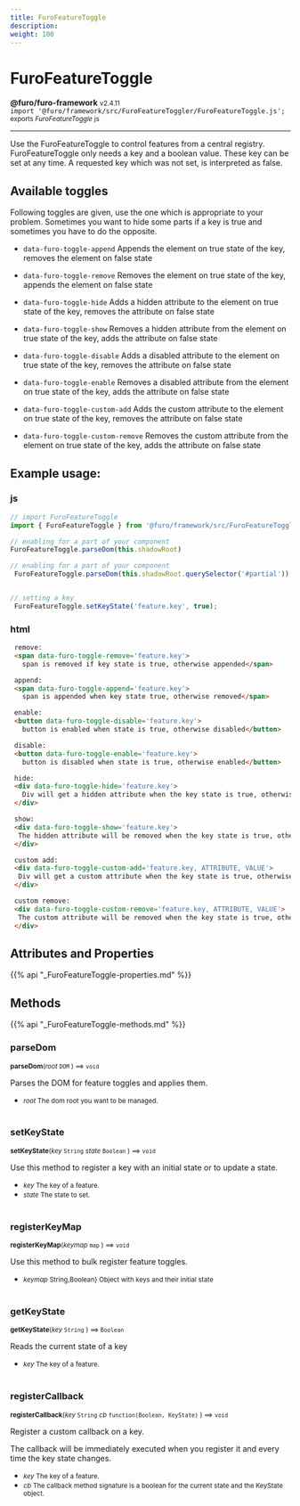 ```yaml
---
title: FuroFeatureToggle
description: 
weight: 100
---
```


# FuroFeatureToggle

**@furo/furo-framework** <small>v2.4.11</small>
<br>`import '@furo/framework/src/FuroFeatureToggler/FuroFeatureToggle.js';`<small>
<br>exports *FuroFeatureToggle* js</small>


****

Use the FuroFeatureToggle to control features from a central registry.
FuroFeatureToggle only needs a key and a boolean value.
These key can be set at any time.
A requested key which was not set, is interpreted as false.

## Available toggles
Following toggles are given, use the one which is appropriate to your problem.
Sometimes you want to hide some parts if a key is true and sometimes you have to do the opposite.

- `data-furo-toggle-append` Appends the element on true state of the key, removes the element on false state
- `data-furo-toggle-remove` Removes the element on true state of the key, appends the element on false state

- `data-furo-toggle-hide` Adds a hidden attribute to the element on true state of the key, removes the attribute on false state
- `data-furo-toggle-show` Removes a hidden attribute from the element on true state of the key, adds the attribute on false state

- `data-furo-toggle-disable` Adds a disabled attribute to the element on true state of the key, removes the attribute on false state
- `data-furo-toggle-enable` Removes a disabled attribute from the element on true state of the key, adds the attribute on false state

- `data-furo-toggle-custom-add` Adds the custom attribute to the element on true state of the key, removes the attribute on false state
- `data-furo-toggle-custom-remove` Removes the custom attribute from the element on true state of the key, adds the attribute on false state

## Example usage:
### js
```js
// import FuroFeatureToggle
import { FuroFeatureToggle } from '@furo/framework/src/FuroFeatureToggler/FuroFeatureToggle.js';

// enabling for a part of your component
FuroFeatureToggle.parseDom(this.shadowRoot)

// enabling for a part of your component
 FuroFeatureToggle.parseDom(this.shadowRoot.querySelector('#partial'))


// setting a key
 FuroFeatureToggle.setKeyState('feature.key', true);

```
### html

```html
 remove:
 <span data-furo-toggle-remove='feature.key'>
   span is removed if key state is true, otherwise appended</span>

 append:
 <span data-furo-toggle-append='feature.key'>
   span is appended when key state true, otherwise removed</span>

 enable:
 <button data-furo-toggle-disable='feature.key'>
   button is enabled when state is true, otherwise disabled</button>

 disable:
 <button data-furo-toggle-enable='feature.key'>
   button is disabled when state is true, otherwise enabled</button>

 hide:
 <div data-furo-toggle-hide='feature.key'>
   Div will get a hidden attribute when the key state is true, otherwise hidden
 </div>

 show:
 <div data-furo-toggle-show='feature.key'>
  The hidden attribute will be removed when the key state is true, otherwise the hidden attribute will be set.
 </div>

 custom add:
 <div data-furo-toggle-custom-add='feature.key, ATTRIBUTE, VALUE'>
  Div will get a custom attribute when the key state is true, otherwise the custom attribute will be removed.
 </div>

 custom remove:
 <div data-furo-toggle-custom-remove='feature.key, ATTRIBUTE, VALUE'>
  The custom attribute will be removed when the key state is true, otherwise the custom attribute will be set.
 </div>

```

## Attributes and Properties
{{% api "_FuroFeatureToggle-properties.md" %}}











## Methods
{{% api "_FuroFeatureToggle-methods.md" %}}


### **parseDom**
<small>**parseDom**(*root* `DOM` ) ⟹ `void`</small>

Parses the DOM for feature toggles and applies them.

- <small>*root* The dom root you want to be managed.</small>
<br><br>

### **setKeyState**
<small>**setKeyState**(*key* `String` *state* `Boolean` ) ⟹ `void`</small>

Use this method to register a key with an initial state or to update a state.

- <small>*key* The key of a feature.</small>
- <small>*state* The state to set.</small>
<br><br>

### **registerKeyMap**
<small>**registerKeyMap**(*keymap* `map` ) ⟹ `void`</small>

Use this method to bulk register feature toggles.

- <small>*keymap* String,Boolean} Object with keys and their initial state</small>
<br><br>

### **getKeyState**
<small>**getKeyState**(*key* `String` ) ⟹ `Boolean`</small>

Reads the current state of a key

- <small>*key* The key of a feature.</small>
<br><br>

### **registerCallback**
<small>**registerCallback**(*key* `String` *cb* `function(Boolean, KeyState)` ) ⟹ `void`</small>

Register a custom callback on a key.

The callback will be immediately executed when you register it and every time the key state changes.

- <small>*key* The key of a feature.</small>
- <small>*cb* The callback method signature is a boolean for the current state and the KeyState object.</small>
<br><br>

